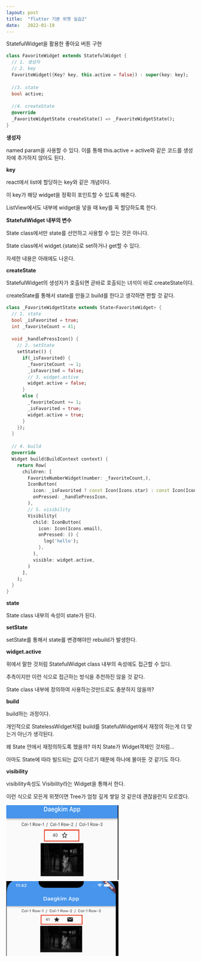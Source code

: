 ```yaml
---
layout: post
title:  "flutter 기본 위젯 실습2"
date:   2022-01-19
---
```


<p>StatefulWidget을 활용한 좋아요 버튼 구현</p>

```dart
class FavoriteWidget extends StatefulWidget {
  // 1. 생성자
  // 2. key
  FavoriteWidget({Key? key, this.active = false}) : super(key: key);

  //3. state
  bool active;

  //4. createState
  @override
  _FavoriteWidgetState createState() => _FavoriteWidgetState();
}
```
<p style="font-weight: bold">생성자</p>
<p>named param을 사용할 수 있다. 이를 통해 this.active = active와 같은 코드를 생성자에 추가하지 않아도 된다.</p>
<p style="font-weight: bold">key</p>
<p>react에서 list에 할당하는 key와 같은 개념이다.</p>
<p>이 key가 해당 widget을 정확히 포인트할 수 있도록 해준다.</p>
<p>ListView에서도 내부에 widget을 넣을 때 key를 꼭 할당하도록 한다.</p>
<p style="font-weight: bold">StatefulWidget 내부의 변수</p>
<p>State class에서만 state를 선언하고 사용할 수 있는 것은 아니다.</p>
<p>State class에서 widget.{state}로 set하거나 get할 수 있다.</p>
<p>자세한 내용은 아래에도 나온다.</p>
<p style="font-weight: bold">createState</p>
<p>StatefulWidget의 생성자가 호출되면 곧바로 호출되는 녀석이 바로 createState이다.</p>
<p>createState를 통해서 state를 만들고 build를 한다고 생각하면 편할 것 같다.</p>

```dart
class _FavoriteWidgetState extends State<FavoriteWidget> {
  // 1. state
  bool _isFavorited = true;
  int _favoriteCount = 41;

  void _handlePressIcon() {
    // 2. setState
    setState(() {
      if(_isFavorited) {
        _favoriteCount -= 1;
        _isFavorited = false;
        // 3. widget.active
        widget.active = false;
      }
      else {
        _favoriteCount += 1;
        _isFavorited = true;
        widget.active = true;
      }
    });
  }

  // 4. build
  @override
  Widget build(BuildContext context) {
    return Row(
      children: [
        FavoriteNumberWidget(number: _favoriteCount,),
        IconButton(
          icon: _isFavorited ? const Icon(Icons.star) : const Icon(Icons.star_border),
          onPressed: _handlePressIcon,
        ),
        // 5. visibility
        Visibility(
          child: IconButton(
            icon: Icon(Icons.email),
            onPressed: () {
              log('hello');
            },
          ),
          visible: widget.active,
        )
      ],
    );
  }
}
```
<p style="font-weight: bold">state</p>
<p>State class 내부의 속성이 state가 된다.</p>
<p style="font-weight: bold">setState</p>
<p>setState를 통해서 state를 변경해야만 rebuild가 발생한다.</p>
<p style="font-weight: bold">widget.active</p>
<p>위에서 말한 것처럼 StatefulWidget class 내부의 속성에도 접근할 수 있다.</p>
<p>추측이지만 이런 식으로 접근하는 방식을 추천하진 않을 것 같다.</p>
<p>State class 내부에 정의하여 사용하는것만드로도 충분하지 않을까?</p>
<p style="font-weight: bold">build</p>
<p>build하는 과정이다.</p>
<p>개인적으로 StatelessWidget처럼 build를 StatefulWidget에서 재정의 하는게 더 맞는거 아닌가 생각된다.</p>
<p>왜 State 안에서 재정의하도록 했을까? 마치 State가 Widget객체인 것처럼...</p>
<p>아마도 State에 따라 빌드되는 값이 다르기 때문에 하나에 몰아둔 것 같기도 하다.</p>
<p style="font-weight: bold">visibility</p>
<p>visibility속성도 Visibility라는 Widget을 통해서 한다.</p>
<p>이런 식으로 모든게 위젯이면 Tree가 엄청 깊게 쌓일 것 같은데 괜찮을런지 모르겠다.</p>
<img src="../assets/images/before_favorite.png" width="300" height="200">
<img src="../assets/images/after_favorite.png" width="300" height="200">